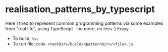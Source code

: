 # realisation_patterns_by_typescript
Here I tried to represent common programming patterns via some examples from "real life", using TypeScript - no more, no less :)
Enjoy

- To build: `tsc`
- To run file: `node <rootDir>/build/<patternDir>/<file>.js`
